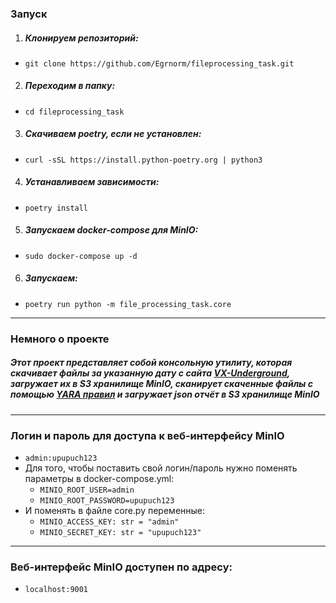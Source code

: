 ### Запуск  
1. ##### Клонируем репозиторий:  
- `git clone https://github.com/Egrnorm/fileprocessing_task.git`  
2. ##### Переходим в папку:  
- `cd fileprocessing_task`  
3. ##### Скачиваем poetry, если не установлен:  
- `curl -sSL https://install.python-poetry.org | python3`
4. ##### Устанавливаем зависимости:  
- `poetry install`  
5. ##### Запускаем docker-compose для MinIO:  
- `sudo docker-compose up -d`  
6. ##### Запускаем:  
- `poetry run python -m file_processing_task.core`  
---
### Немного о проекте  
##### Этот проект представляет собой консольную утилиту, которая скачивает файлы за указанную дату с сайта [VX-Underground](https://vx-underground.org/), загружает их в S3 хранилище MinIO, сканирует скаченные файлы с помощью [YARA правил](https://github.com/kevoreilly/CAPEv2/tree/master/data/yara/CAPE) и загружает json отчёт в S3 хранилище MinIO  
---
### Логин и пароль для доступа к веб-интерфейсу MinIO  
- `admin:upupuch123`  
- Для того, чтобы поставить свой логин/пароль нужно поменять параметры в docker-compose.yml:  
  - `MINIO_ROOT_USER=admin`  
  - `MINIO_ROOT_PASSWORD=upupuch123`  
- И поменять в файле core.py переменные:
  - `MINIO_ACCESS_KEY: str = "admin"`  
  - `MINIO_SECRET_KEY: str = "upupuch123"`
---  
### Веб-интерфейс MinIO доступен по адресу:  
- `localhost:9001`
